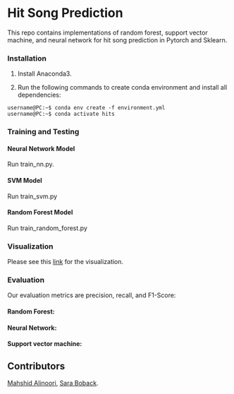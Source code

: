 # Hit Song Prediction
This repo contains implementations of random forest, support vector machine, and neural network for hit song prediction in Pytorch and Sklearn.

### Installation
1. Install Anaconda3.

2. Run the following commands to create conda environment and install all dependencies:

```console
username@PC:~$ conda env create -f environment.yml
username@PC:~$ conda activate hits
```
### Training and Testing
#### Neural Network Model
Run train_nn.py. 
#### SVM Model
Run train_svm.py
#### Random Forest Model
Run train_random_forest.py

### Visualization
Please see this [link](https://elastic-curran-c983f0.netlify.com/) for the visualization.

### Evaluation
Our evaluation metrics are precision, recall, and F1-Score:

#### Random Forest: 

#### Neural Network:

#### Support vector machine:

## Contributors
[Mahshid Alinoori](https://github.com/mahshidaln),
[Sara Boback](https://www.linkedin.com/in/sara-boback/).



